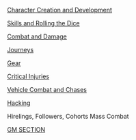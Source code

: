 

[Character Creation and Development](Character%20Creation%20and%20Development.md)

[Skills and Rolling the Dice](Skills%20and%20Rolling%20the%20Dice.md)

[Combat and Damage](Combat%20and%20Damage.md)

[Journeys](Journeys.md)

[Gear](Gear.md)

[Critical Injuries](Critical%20Injuries.md)

[Vehicle Combat and Chases](Vehicle%20Combat%20and%20Chases.md)

[Hacking](Hacking.md)

Hirelings, Followers, Cohorts
Mass Combat


[GM SECTION](GM%20SECTION.md)
